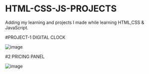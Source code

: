 # HTML-CSS-JS-PROJECTS
Adding my learning and projects I made while learning HTML,CSS & JavaScript.

#PROJECT-1 
DIGITAL CLOCK

![image](https://user-images.githubusercontent.com/62787867/230906078-ec410d72-97ab-42ce-945a-83de11da305a.png)

#2
PRICING PANEL

![image](https://github.com/Ananyaa03/HTML-CSS-JS-PROJECTS/assets/62787867/ee606b86-5e81-4156-9abb-40d89aaeeaef)


